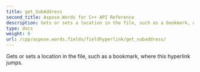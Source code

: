 ```yaml
---
title: get_SubAddress
second_title: Aspose.Words for C++ API Reference
description: Gets or sets a location in the file, such as a bookmark, where this hyperlink jumps. 
type: docs
weight: 0
url: /cpp/aspose.words.fields/fieldhyperlink/get_subaddress/
---
```


Gets or sets a location in the file, such as a bookmark, where this hyperlink jumps. 

